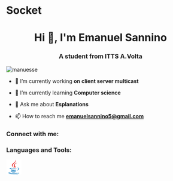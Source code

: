 # Socket

<h1 align="center">Hi 👋, I'm Emanuel Sannino</h1>
<h3 align="center">A student from ITTS A.Volta</h3>

<p align="left"> <img src="https://komarev.com/ghpvc/?username=manuesse&label=Profile%20views&color=0e75b6&style=flat" alt="manuesse" /> </p>

- 🔭 I’m currently working **on client server multicast**

- 🌱 I’m currently learning **Computer science**

- 💬 Ask me about **Esplanations**

- 📫 How to reach me **emanuelsannino5@gmail.com**

<h3 align="left">Connect with me:</h3>
<p align="left">
</p>

<h3 align="left">Languages and Tools:</h3>
<p align="left"> <a href="https://www.java.com" target="_blank" rel="noreferrer"> <img src="https://raw.githubusercontent.com/devicons/devicon/master/icons/java/java-original.svg" alt="java" width="40" height="40"/> </a> </p>
